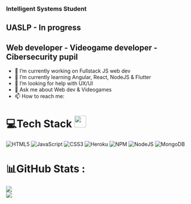 ### Intelligent Systems Student
## UASLP - In progress

## Web developer - Videogame developer - Cibersecurity pupil


- 🔭 I’m currently working on Fullstack JS web dev
- 🌱 I’m currently learning Angular, React, NodeJS & Flutter
- 🤔 I’m looking for help with UX/UI
- 💬 Ask me about Web dev & Videogames
- 📫 How to reach me:

# 💻Tech Stack <img src = "https://media2.giphy.com/media/QssGEmpkyEOhBCb7e1/giphy.gif?cid=ecf05e47a0n3gi1bfqntqmob8g9aid1oyj2wr3ds3mg700bl&rid=giphy.gif" width = 32px> 
![HTML5](https://img.shields.io/badge/html5-%23E34F26.svg?style=for-the-badge&logo=html5&logoColor=white) ![JavaScript](https://img.shields.io/badge/javascript-%23323330.svg?style=for-the-badge&logo=javascript&logoColor=%23F7DF1E) ![CSS3](https://img.shields.io/badge/css3-%231572B6.svg?style=for-the-badge&logo=css3&logoColor=white) ![Heroku](https://img.shields.io/badge/heroku-%23430098.svg?style=for-the-badge&logo=heroku&logoColor=white) ![NPM](https://img.shields.io/badge/NPM-%23000000.svg?style=for-the-badge&logo=npm&logoColor=white) ![NodeJS](https://img.shields.io/badge/node.js-6DA55F?style=for-the-badge&logo=node.js&logoColor=white) ![MongoDB](https://img.shields.io/badge/MongoDB-%234ea94b.svg?style=for-the-badge&logo=mongodb&logoColor=white)
# 📊GitHub Stats :
![](https://github-readme-streak-stats.herokuapp.com/?user=DeadMan10sds&theme=radical&hide_border=false)<br/>
![](https://github-readme-stats.vercel.app/api/top-langs/?username=DEadMan10sds&theme=radical&hide_border=false&include_all_commits=false&count_private=false&layout=compact)

